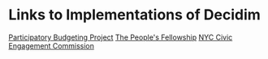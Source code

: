# Links to Implementations of Decidim

[Participatory Budgeting Project](https://www.participatorybudgeting.org/contact-us/)
[The People's Fellowship](https://pbp.pinpointhq.com/en/jobs/16248)
[NYC Civic Engagement Commission](https://www.participate.nyc.gov/)
